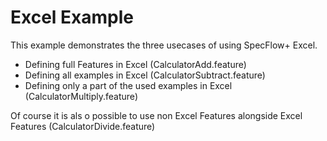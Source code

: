 # Excel Example
This example demonstrates the three usecases of using SpecFlow+ Excel.
* Defining full Features in Excel (CalculatorAdd.feature)
* Defining all examples in Excel (CalculatorSubtract.feature)
* Defining only a part of the used examples in Excel (CalculatorMultiply.feature)

Of course it is als o possible to use non Excel Features alongside Excel Features (CalculatorDivide.feature)

 